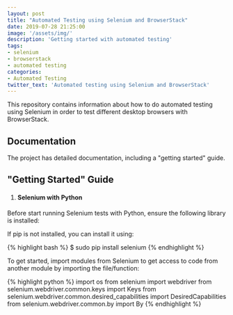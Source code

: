```yaml
---
layout: post
title: "Automated Testing using Selenium and BrowserStack"
date: 2019-07-28 21:25:00
image: '/assets/img/'
description: 'Getting started with automated testing'
tags:  
- selenium 
- browserstack
- automated testing  
categories:
- Automated Testing
twitter_text: 'Automated testing using Selenium and BrowserStack'
---
```


This repository contains information about how to do automated testing using Selenium in order to test different desktop browsers with BrowserStack.

## Documentation 

The project has detailed documentation, including a "getting started" guide.

## "Getting Started" Guide

1. #### Selenium with Python 

Before start running Selenium tests with Python, ensure the following library is installed:

If pip is not installed, you can install it using: 

{% highlight bash %}
$ sudo pip install selenium
{% endhighlight %}

To get started, import modules from Selenium to get access to code from another module by importing the file/function:

{% highlight python %}
import os
from selenium import webdriver
from selenium.webdriver.common.keys import Keys
from selenium.webdriver.common.desired_capabilities import DesiredCapabilities
from selenium.webdriver.common.by import By
{% endhighlight %} 

